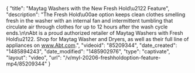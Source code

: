 {
    "title": "Maytag Washers with the New Fresh Hold\u2122 Feature",
    "description": "The Fresh Hold\u00ae option keeps clean clothes smelling fresh in the washer with an internal fan and intermittent tumbling that circulate air through clothes for up to 12 hours after the wash cycle ends.\n\nAbt is a proud authorized retailer of Maytag Washers with Fresh Hold\u2122. Shop for Maytag Washer and Dryers, as well as their full line of appliances on www.Abt.com.",
    "videoid": "85209344",
    "date_created": "1485894243",
    "date_modified": "1485902976",
    "type": "captivate",
    "layout": "video",
    "url": "\/v\/myl-20206-freshholdoption-feature-mp4\/85209344"
}